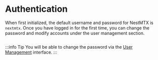 # Authentication

<script setup>
import { useData } from 'vitepress'
import { computed } from 'vue'

const { isDark } = useData()
const src = computed(() => isDark.value ? '/screenshots/authentication-dark.png' : '/screenshots/authentication-light.png')
</script>

When first initialized, the default username and password for NestMTX is `nextmtx`. Once you have logged in for the first time, you can change the password and modify accounts under the user management section.

<img :src="src" />

:::info Tip
You will be able to change the password via the [User Management](/setup/users) interface.
:::
